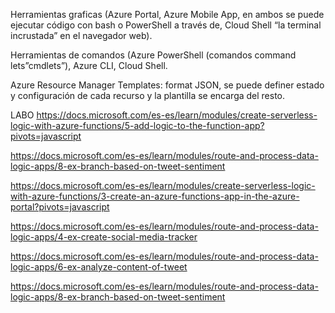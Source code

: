Herramientas graficas (Azure Portal, Azure Mobile App, en ambos se puede ejecutar código con bash o PowerShell a través de, Cloud Shell “la terminal incrustada” en el navegador web).

Herramientas de comandos (Azure PowerShell (comandos command lets”cmdlets”), Azure CLI, Cloud Shell.

Azure Resource Manager Templates: format JSON, se puede definer estado y configuración de cada recurso y la plantilla se encarga del resto.

LABO
https://docs.microsoft.com/es-es/learn/modules/create-serverless-logic-with-azure-functions/5-add-logic-to-the-function-app?pivots=javascript

https://docs.microsoft.com/es-es/learn/modules/route-and-process-data-logic-apps/8-ex-branch-based-on-tweet-sentiment

https://docs.microsoft.com/es-es/learn/modules/create-serverless-logic-with-azure-functions/3-create-an-azure-functions-app-in-the-azure-portal?pivots=javascript

https://docs.microsoft.com/es-es/learn/modules/route-and-process-data-logic-apps/4-ex-create-social-media-tracker

https://docs.microsoft.com/es-es/learn/modules/route-and-process-data-logic-apps/6-ex-analyze-content-of-tweet

https://docs.microsoft.com/es-es/learn/modules/route-and-process-data-logic-apps/8-ex-branch-based-on-tweet-sentiment
